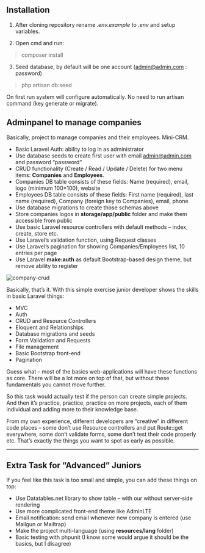 ## Installation

1. After cloning repository rename *.env.example* to *.env* and setup variables.

2. Open cmd and run:

> composer install

3. Seed database, by default will be one account (admin@admin.com : password)

> php artisan db:seed

On first run system will configure automatically. No need to run artisan command (key generate or migrate).

## Adminpanel to manage companies

Basically, project to manage companies and their employees. Mini-CRM.

*   Basic Laravel Auth: ability to log in as administrator
*   Use database seeds to create first user with email admin@admin.com and password “password”
*   CRUD functionality (Create / Read / Update / Delete) for two menu items: **Companies** and **Employees**.
*   Companies DB table consists of these fields: Name (required), email, logo (minimum 100×100), website
*   Employees DB table consists of these fields: First name (required), last name (required), Company (foreign key to Companies), email, phone
*   Use database migrations to create those schemas above
*   Store companies logos in **storage/app/public** folder and make them accessible from public
*   Use basic Laravel resource controllers with default methods – index, create, store etc.
*   Use Laravel’s validation function, using Request classes
*   Use Laravel’s pagination for showing Companies/Employees list, 10 entries per page
*   Use Laravel **make:auth** as default Bootstrap-based design theme, but remove ability to register

![company-crud](https://laraveldaily.com/wp-content/uploads/2018/02/company-crud-1024x505.png)

Basically, that’s it. With this simple exercise junior developer shows the skills in basic Laravel things:

*   MVC
*   Auth
*   CRUD and Resource Controllers
*   Eloquent and Relationships
*   Database migrations and seeds
*   Form Validation and Requests
*   File management
*   Basic Bootstrap front-end
*   Pagination

Guess what – most of the basics web-applications will have these functions as core. There will be a lot more on top of that, but without these fundamentals you cannot move further.

So this task would actually test if the person can create simple projects. And then it’s practice, practice, practice on more projects, each of them individual and adding more to their knowledge base.

From my own experience, different developers are “creative” in different code places – some don’t use Resource controllers and put Route::get everywhere, some don’t validate forms, some don’t test their code properly etc. That’s exactly the things you want to spot as early as possible.

* * *

## Extra Task for “Advanced” Juniors

If you feel like this task is too small and simple, you can add these things on top:

*   Use Datatables.net library to show table – with our without server-side rendering
*   Use more complicated front-end theme like AdminLTE
*   Email notification: send email whenever new company is entered (use Mailgun or Mailtrap)
*   Make the project multi-language (using **resources/lang** folder)
*   Basic testing with phpunit (I know some would argue it should be the basics, but I disagree)
